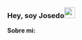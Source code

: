 ### Hey, soy Josedo<img src="https://media.giphy.com/media/hvRJCLFzcasrR4ia7z/giphy.gif" width="25px">

<strong>Sobre mi:</strong>


<!--
**josedoOtero/josedoOtero** is a ✨ _special_ ✨ repository because its `README.md` (this file) appears on your GitHub profile.

Here are some ideas to get you started:

- 🔭 I’m currently working on ...
- 🌱 I’m currently learning ...
- 👯 I’m looking to collaborate on ...
- 🤔 I’m looking for help with ...
- 💬 Ask me about ...
- 📫 How to reach me: ...
- 😄 Pronouns: ...
- ⚡ Fun fact: ...
-->
